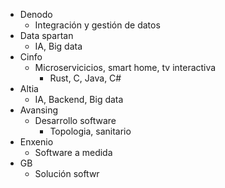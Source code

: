 - Denodo
	- Integración y gestión de datos
- Data spartan
	- IA, Big data
- Cinfo
	- Microservicicios, smart home, tv interactiva
		- Rust, C, Java, C#
- Altia
	- IA, Backend, Big data
- Avansing
	- Desarrollo software
		- Topologia, sanitario
- Enxenio
	- Software a medida
- GB
	- Solución softwr
